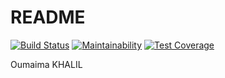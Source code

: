 # README

[![Build Status](https://travis-ci.org/Oumaimakhalil/lpa2.svg?branch=master)](https://travis-ci.org/Oumaimakhalil/lpa2)
[![Maintainability](https://api.codeclimate.com/v1/badges/6b113ff0f8516ac37ad0/maintainability)](https://codeclimate.com/github/Oumaimakhalil/lpa2/maintainability)
[![Test Coverage](https://api.codeclimate.com/v1/badges/6b113ff0f8516ac37ad0/test_coverage)](https://codeclimate.com/github/Oumaimakhalil/lpa2/test_coverage)



Oumaima KHALIL
